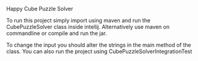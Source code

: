 Happy Cube Puzzle Solver

To run this project simply import using maven and run the CubePuzzleSolver class inside intellij. 
Alternatively use maven on commandline or compile and run the jar.

To change the input you should alter the strings in the main method of the class. You can also run the project using 
CubePuzzleSolverIntegrationTest